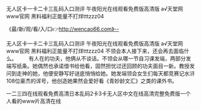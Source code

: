 无人区卡一卡二卡三乱码入口测评
午夜阳光在线观看免费版高清版
а√天堂网www官网
黑料福利正能量不打烊tttzzz04


《最/新/观/看/入/口👉http://wencao66.com》--

无人区卡一卡二卡三乱码入口测评
午夜阳光在线观看免费版高清版
а√天堂网www官网
黑料福利正能量不打烊tttzzz04
不领会本人接下来，还会再去面临什么。
　　有人在的功夫，他俩从不谈话。不领会从哪一节自习课发端，两部分发端写纸条。她偶然也承诺借书给他看，固然担忧过还回顾的功夫面目一新。教授发问到走神的她，他便安静写好谜底悄悄给她。她发端领会女生们每天都竞赛记水浒108位豪杰的诨号，他创造她果然会爱好看《青妙龄文汇》之类的课外书。





一二三四在线观看免费高清日本乱码2卡3卡无人区中文在线高清完整免费版一个人看的www片高清在线
